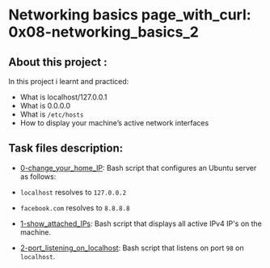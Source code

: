 # Networking basics page_with_curl: 0x08-networking_basics_2
## About this project :
In this project i  learnt and practiced:
- What is localhost/127.0.0.1
- What is 0.0.0.0
- What is `/etc/hosts`
- How to display your machine’s active network interfaces
## Task files description:
  * [0-change_your_home_IP](./0-change_your_home_IP): Bash script that configures
  an Ubuntu server as follows:
  * `localhost` resolves to `127.0.0.2`
  * `facebook.com` resolves to `8.8.8.8`

  * [1-show_attached_IPs](./1-show_attached_IPs): Bash script that displays all active IPv4
  IP's on the machine.

  * [2-port_listening_on_localhost](./2-port_listening_on_localhost): Bash script that
  listens on port `98` on `localhost`.
